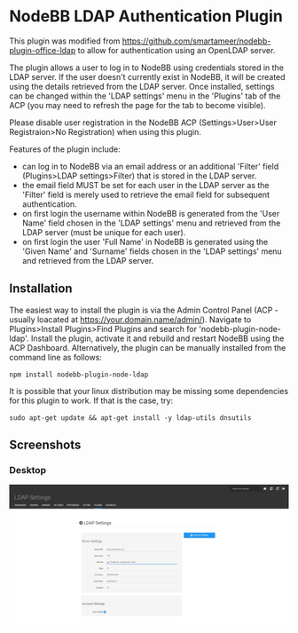 # NodeBB LDAP Authentication Plugin

This plugin was modified from https://github.com/smartameer/nodebb-plugin-office-ldap to allow for authentication using an OpenLDAP server.

The plugin allows a user to log in to NodeBB using credentials stored in the LDAP server. If the user doesn't currently exist in NodeBB, it will be created using the details retrieved from the LDAP server. Once installed, settings can be changed within the 'LDAP settings' menu in the 'Plugins' tab of the ACP (you may need to refresh the page for the tab to become visible).

Please disable user registration in the NodeBB ACP (Settings>User>User Registraion>No Registration) when using this plugin.

Features of the plugin include:

* can log in to NodeBB via an email address or an additional 'Filter' field (Plugins>LDAP settings>Filter) that is stored in the LDAP server.
* the email field MUST be set for each user in the LDAP server as the 'Filter' field is merely used to retrieve the email field for subsequent authentication.
* on first login the username within NodeBB is generated from the 'User Name' field chosen in the 'LDAP settings' menu and retrieved from the LDAP server (must be unique for each user).
* on first login the user 'Full Name' in NodeBB is generated using the 'Given Name' and 'Surname' fields  chosen in the 'LDAP settings' menu and retrieved from the LDAP server.

## Installation
The easiest way to install the plugin is via the Admin Control Panel (ACP - usually loacated at https://your.domain.name/admin/). Navigate to Plugins>Install Plugins>Find Plugins and search for 'nodebb-plugin-node-ldap'. Install the plugin, activate it and rebuild and restart NodeBB using the ACP Dashboard. Alternatively, the plugin can be manually installed from the command line as follows:
```
npm install nodebb-plugin-node-ldap
```
It is possible that your linux distribution may be missing some dependencies for this plugin to work. If that is the case, try:
```
sudo apt-get update && apt-get install -y ldap-utils dnsutils
```
## Screenshots

### Desktop
![Desktop OfficeLDAP](screenshots/desktop.png?raw=true)

